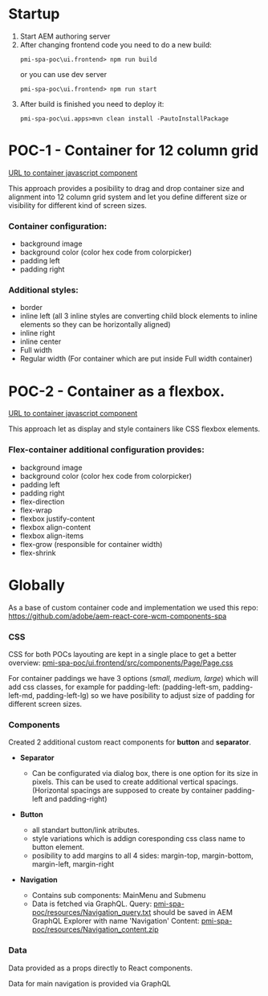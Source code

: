 # Startup

 1. Start AEM authoring server
 2. After changing frontend code you need to do a new build:
    ```
    pmi-spa-poc\ui.frontend> npm run build
    ```
    or you can use dev server
    ```
    pmi-spa-poc\ui.frontend> npm run start
    ```
 3. After build is finished you need to deploy it:
    ```
    pmi-spa-poc\ui.apps>mvn clean install -PautoInstallPackage
    ```


# POC-1 - Container for 12 column grid
[URL to container javascript component](pmi-spa-poc/ui.frontend/src/components/Container/v1)

This approach provides a posibility to drag and drop container size and alignment into 12 column grid system and let you define different size or visibility for different kind of screen sizes.

### Container configuration:
  - background image
  - background color (color hex code from colorpicker)
  - padding left
  - padding right

### Additional styles:
  - border
  - inline left (all 3 inline styles are converting child block elements to inline elements so they can be horizontally aligned)
  - inline right
  - inline center
  - Full width
  - Regular width (For container which are put inside Full width container)



# POC-2 - Container as a flexbox.
[URL to container javascript component](pmi-spa-poc/ui.frontend/src/components/Container/v2)

This approach let as display and style containers like CSS flexbox elements.

### Flex-container additional configuration provides:
  - background image
  - background color (color hex code from colorpicker)
  - padding left
  - padding right
  - flex-direction
  - flex-wrap
  - flexbox justify-content
  - flexbox align-content
  - flexbox align-items
  - flex-grow (responsible for container width)
  - flex-shrink


# Globally

As a base of custom container code and implementation we used this repo:
https://github.com/adobe/aem-react-core-wcm-components-spa

### CSS

CSS for both POCs layouting are kept in a single place to get a better overview:
[pmi-spa-poc/ui.frontend/src/components/Page/Page.css](pmi-spa-poc/ui.frontend/src/components/Page/Page.css)

For container paddings we have 3 options (*small, medium, large*) which will add css classes, for example for padding-left: (padding-left-sm, padding-left-md, padding-left-lg) so we have posibility to adjust size of padding for different screen sizes.

### Components

Created 2 additional custom react components for **button** and **separator**.

  - **Separator**
    - Can be configurated via dialog box, there is one option for its size in pixels. This can be used to create additional vertical spacings. (Horizontal spacings are supposed to create by container padding-left and padding-right)

  - **Button**
    - all standart button/link atributes.
    - style variations which is addign coresponding css class name to button element.
    - posibility to add margins to all 4 sides: margin-top, margin-bottom, margin-left, margin-right
    
  - **Navigation**
    - Contains sub components: MainMenu and Submenu
    - Data is fetched via GraphQL.
      Query: [pmi-spa-poc/resources/Navigation_query.txt](pmi-spa-poc/resources/Navigation_query.txt) should be saved in AEM GraphQL Explorer with name 'Navigation' 
      Content: [pmi-spa-poc/resources/Navigation_content.zip](pmi-spa-poc/resources/Navigation_content.zip)


### Data

Data provided as a props directly to React components.

Data for main navigation is provided via GraphQL
